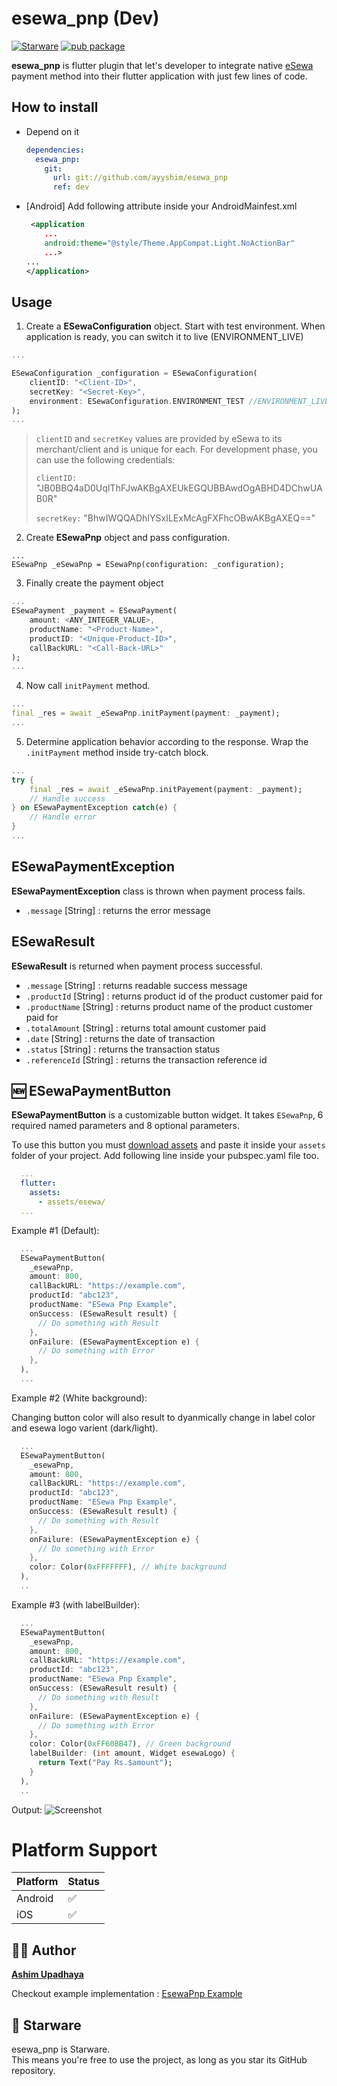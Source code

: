 # esewa_pnp (Dev)

[![Starware](https://img.shields.io/badge/Starware-⭐-black?labelColor=f9b00d)](https://github.com/zepfietje/starware) [![pub package](https://img.shields.io/badge/pub-v.1.0.4-green)](https://pub.dartlang.org/packages/esewa_pnp)

**esewa_pnp** is flutter plugin that let's developer to integrate native [eSewa](https://www.esewa.com.np) payment method into their flutter application with just few lines of code.

## How to install

- Depend on it

  ```yaml
  dependencies:
    esewa_pnp:
      git:
        url: git://github.com/ayyshim/esewa_pnp
        ref: dev
  ```

- [Android] Add following attribute inside your AndroidMainfest.xml

  ```xml
   <application
      ...
      android:theme="@style/Theme.AppCompat.Light.NoActionBar"
      ...>
  ...
  </application>

  ```

## Usage

1. Create a **ESewaConfiguration** object. Start with test environment. When application is ready, you can switch it to live (ENVIRONMENT_LIVE)

```dart
...

ESewaConfiguration _configuration = ESewaConfiguration(
    clientID: "<Client-ID>",
    secretKey: "<Secret-Key>",
    environment: ESewaConfiguration.ENVIRONMENT_TEST //ENVIRONMENT_LIVE
);
...
```

> `clientID` and `secretKey` values are provided by eSewa to its merchant/client and is unique for each. For development phase, you can use the following credentials:
>
> `clientID:` "JB0BBQ4aD0UqIThFJwAKBgAXEUkEGQUBBAwdOgABHD4DChwUAB0R"
>
> `secretKey:` "BhwIWQQADhIYSxILExMcAgFXFhcOBwAKBgAXEQ=="

2. Create **ESewaPnp** object and pass configuration.

```
...
ESewaPnp _eSewaPnp = ESewaPnp(configuration: _configuration);
```

3. Finally create the payment object

```dart
...
ESewaPayment _payment = ESewaPayment(
    amount: <ANY_INTEGER_VALUE>,
    productName: "<Product-Name>",
    productID: "<Unique-Product-ID>",
    callBackURL: "<Call-Back-URL>"
);
...
```

4. Now call `initPayment` method.

```dart
...
final _res = await _eSewaPnp.initPayment(payment: _payment);
...
```

5. Determine application behavior according to the response. Wrap the `.initPayment` method inside try-catch block.

```dart
...
try {
	final _res = await _eSewaPnp.initPayement(payment: _payment);
	// Handle success
} on ESewaPaymentException catch(e) {
	// Handle error
}
...
```

## ESewaPaymentException

**ESewaPaymentException** class is thrown when payment process fails.

- `.message` [String] : returns the error message

###

## ESewaResult

**ESewaResult** is returned when payment process successful.

- `.message` [String] : returns readable success message
- `.productId` [String] : returns product id of the product customer paid for
- `.productName` [String] : returns product name of the product customer paid for
- `.totalAmount` [String] : returns total amount customer paid
- `.date` [String] : returns the date of transaction
- `.status` [String] : returns the transaction status
- `.referenceId` [String] : returns the transaction reference id

## 🆕 ESewaPaymentButton

**ESewaPaymentButton** is a customizable button widget. It takes `ESewaPnp`, 6 required named parameters and 8 optional parameters.

To use this button you must [download assets](https://drive.google.com/file/d/1T8M8yRh3x2BTs6xUwYkt2uH0x_AyfaBI/view?usp=sharing) and paste it inside your `assets` folder of your project.
Add following line inside your pubspec.yaml file too.

```yaml
  ...
  flutter:
    assets:
      - assets/esewa/
  ...
```

Example #1 (Default):

```dart
  ...
  ESewaPaymentButton(
    _esewaPnp,
    amount: 800,
    callBackURL: "https://example.com",
    productId: "abc123",
    productName: "ESewa Pnp Example",
    onSuccess: (ESewaResult result) {
      // Do something with Result
    },
    onFailure: (ESewaPaymentException e) {
      // Do something with Error
    },
  ),
  ...
```

Example #2 (White background):

Changing button color will also result to dyanmically change in label color and esewa logo varient (dark/light).

```dart
  ...
  ESewaPaymentButton(
    _esewaPnp,
    amount: 800,
    callBackURL: "https://example.com",
    productId: "abc123",
    productName: "ESewa Pnp Example",
    onSuccess: (ESewaResult result) {
      // Do something with Result
    },
    onFailure: (ESewaPaymentException e) {
      // Do something with Error
    },
    color: Color(0xFFFFFFF), // White background
  ),
  ..
```

Example #3 (with labelBuilder):

```dart
  ...
  ESewaPaymentButton(
    _esewaPnp,
    amount: 800,
    callBackURL: "https://example.com",
    productId: "abc123",
    productName: "ESewa Pnp Example",
    onSuccess: (ESewaResult result) {
      // Do something with Result
    },
    onFailure: (ESewaPaymentException e) {
      // Do something with Error
    },
    color: Color(0xFF60BB47), // Green background
    labelBuilder: (int amount, Widget esewaLogo) {
      return Text("Pay Rs.$amount");
    }
  ),
  ..
```

Output:
![Screenshot](./buttons_screenshot.png)

# Platform Support

| Platform | Status |
| :------- | :----- |
| Android  | ✅     |
| iOS      | ✅     |

## 👨‍🦱 Author

**[Ashim Upadhaya](https://www.github.com/ayyshim)**

Checkout example implementation : [EsewaPnp Example](https://github.com/ayyshim/esewa_pnp/tree/master/example)

## 🌟 Starware

esewa_pnp is Starware.  
This means you're free to use the project, as long as you star its GitHub repository.

